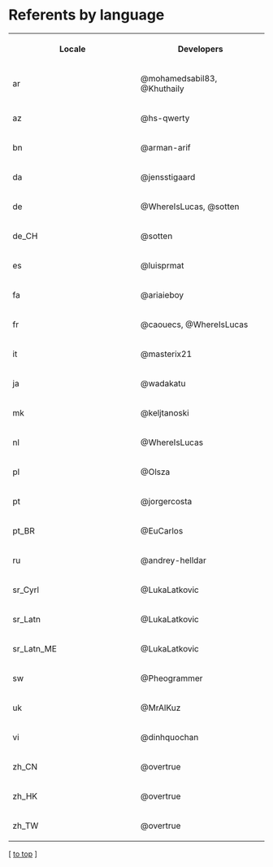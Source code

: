 # Referents by language

<table width="100%">
<tr><th width="50%">

Locale

</th><th width="50%">

Developers

</th></tr>
<tr><td width="50%">

ar

</td><td width="50%">

@mohamedsabil83, @Khuthaily

</td></tr>
<tr><td width="50%">

az

</td><td width="50%">

@hs-qwerty

</td></tr>
<tr><td width="50%">

bn

</td><td width="50%">

@arman-arif

</td></tr>
<tr><td width="50%">

da

</td><td width="50%">

@jensstigaard

</td></tr>
<tr><td width="50%">

de

</td><td width="50%">

@WhereIsLucas, @sotten

</td></tr>
<tr><td width="50%">

de_CH

</td><td width="50%">

@sotten

</td></tr>
<tr><td width="50%">

es

</td><td width="50%">

@luisprmat

</td></tr>
<tr><td width="50%">

fa

</td><td width="50%">

@ariaieboy

</td></tr>
<tr><td width="50%">

fr

</td><td width="50%">

@caouecs, @WhereIsLucas

</td></tr>
<tr><td width="50%">

it

</td><td width="50%">

@masterix21

</td></tr>
<tr><td width="50%">

ja

</td><td width="50%">

@wadakatu

</td></tr>
<tr><td width="50%">

mk

</td><td width="50%">

@keljtanoski

</td></tr>
<tr><td width="50%">

nl

</td><td width="50%">

@WhereIsLucas

</td></tr>
<tr><td width="50%">

pl

</td><td width="50%">

@Olsza

</td></tr>
<tr><td width="50%">

pt

</td><td width="50%">

@jorgercosta

</td></tr>
<tr><td width="50%">

pt_BR

</td><td width="50%">

@EuCarlos

</td></tr>
<tr><td width="50%">

ru

</td><td width="50%">

@andrey-helldar

</td></tr>
<tr><td width="50%">

sr_Cyrl

</td><td width="50%">

@LukaLatkovic

</td></tr>
<tr><td width="50%">

sr_Latn

</td><td width="50%">

@LukaLatkovic

</td></tr>
<tr><td width="50%">

sr_Latn_ME

</td><td width="50%">

@LukaLatkovic

</td></tr>
<tr><td width="50%">

sw

</td><td width="50%">

@Pheogrammer

</td></tr>
<tr><td width="50%">

uk

</td><td width="50%">

@MrAlKuz

</td></tr>
<tr><td width="50%">

vi

</td><td width="50%">

@dinhquochan

</td></tr>
<tr><td width="50%">

zh_CN

</td><td width="50%">

@overtrue

</td></tr>
<tr><td width="50%">

zh_HK

</td><td width="50%">

@overtrue

</td></tr>
<tr><td width="50%">

zh_TW

</td><td width="50%">

@overtrue

</td></tr>
</table>

[ [to top](#) ]
